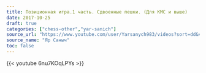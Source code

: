 ```yaml
---
title: Позиционная игра.1 часть. Сдвоенные пешки. (Для КМС и выше)
date: 2017-10-25
draft: true
categories: ["chess-other","yar-sanich"]
source_url: "https://www.youtube.com/user/Yarsanych983/videos?sort=dd&view=0&flow=grid"
source_name: "Яр Саныч"
toc: false
---
```


<!--more-->
<div class="container">
  <div class="row">
    <div class="col-12">
      {{< youtube 6nu7KOqLPYs >}}
    </div>
  </div>
</div>
